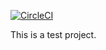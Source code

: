 [![CircleCI](https://circleci.com/gh/dtiesling/ci-test.svg?style=svg&circle-token=25f397e2b3b9ac09beb1ae58114f08988e01c5e3)](https://circleci.com/gh/dtiesling/ci-test)

This is a test project.
